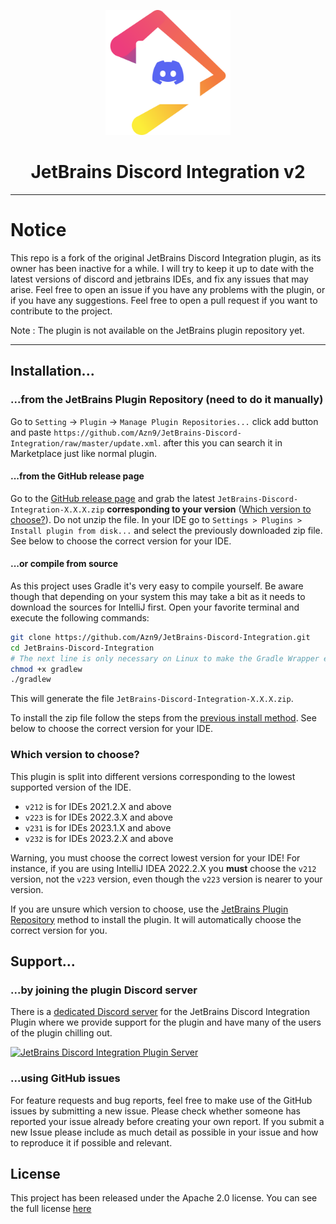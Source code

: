 <p align="center">
  <img src=".idea/icon.png" alt="JetBrains Discord Integration" width="200"/>
</p>
<h1 align="center">JetBrains Discord Integration v2</h1>

----

# Notice
This repo is a fork of the original JetBrains Discord Integration plugin, as its owner has been inactive for a while. I will try to keep it up to date with the latest versions of discord and jetbrains IDEs, and fix any issues that may arise.
Feel free to open an issue if you have any problems with the plugin, or if you have any suggestions.
Feel free to open a pull request if you want to contribute to the project.

Note : The plugin is not available on the JetBrains plugin repository yet.

----

## Installation...

### ...from the JetBrains Plugin Repository (need to do it manually)

Go to `Setting` -> `Plugin` -> `Manage Plugin Repositories...` click add button and paste
`https://github.com/Azn9/JetBrains-Discord-Integration/raw/master/update.xml`.
after this you can search it in Marketplace just like normal plugin.

#### ...from the GitHub release page

Go to the [GitHub release page](https://github.com/Azn9/JetBrains-Discord-Integration/tags) and grab the latest `JetBrains-Discord-Integration-X.X.X.zip` **corresponding to your version** ([Which version to choose?](#which-version-to-choose)). Do not unzip the file. In your IDE go to `Settings > Plugins > Install plugin from disk...` and select the previously downloaded zip file.
See below to choose the correct version for your IDE.

#### ...or compile from source

As this project uses Gradle it's very easy to compile yourself. Be aware though that depending on your system this may take a bit as it needs to download the sources for IntelliJ first.
Open your favorite terminal and execute the following commands:

```bash
git clone https://github.com/Azn9/JetBrains-Discord-Integration.git
cd JetBrains-Discord-Integration
# The next line is only necessary on Linux to make the Gradle Wrapper executable
chmod +x gradlew
./gradlew
```
This will generate the file `JetBrains-Discord-Integration-X.X.X.zip`.

To install the zip file follow the steps from the [previous install method](#from-the-github-release-page).
See below to choose the correct version for your IDE.

### Which version to choose?
This plugin is split into different versions corresponding to the lowest supported version of the IDE.
- `v212` is for IDEs 2021.2.X and above
- `v223` is for IDEs 2022.3.X and above
- `v231` is for IDEs 2023.1.X and above
- `v232` is for IDEs 2023.2.X and above

Warning, you must choose the correct lowest version for your IDE!
For instance, if you are using IntelliJ IDEA 2022.2.X you **must** choose the `v212` version, not the `v223` version, even though the `v223` version is nearer to your version. 

If you are unsure which version to choose, use the [JetBrains Plugin Repository](#from-the-jetbrains-plugin-repository-need-to-do-it-manually) method to install the plugin. It will automatically choose the correct version for you.


## Support...

### ...by joining the plugin Discord server

There is a [dedicated Discord server](https://discord.gg/mEDvg6sYp2) for the JetBrains Discord Integration Plugin where we provide support for the plugin and have many of the users of the plugin chilling out.

[![JetBrains Discord Integration Plugin Server](https://discordapp.com/api/guilds/1148801249425235968/embed.png?style=banner3)](https://discord.gg/mEDvg6sYp2)

### ...using GitHub issues

For feature requests and bug reports, feel free to make use of the GitHub issues by submitting a new issue. Please check whether someone has reported your issue already before creating your own report. If you submit a new Issue please include as much detail as possible in your issue and how to reproduce it if possible and relevant.

## License

This project has been released under the Apache 2.0 license. You can see the full license [here](/LICENSE.md)
